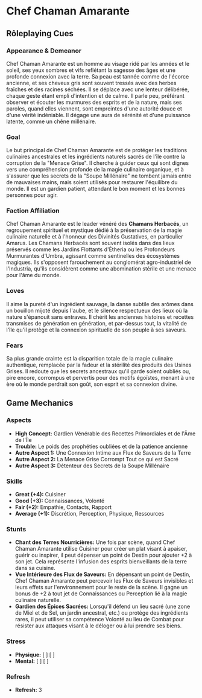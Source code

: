 # Chef Chaman Amarante

## Rôleplaying Cues

### Appearance & Demeanor
Chef Chaman Amarante est un homme au visage ridé par les années et le soleil, ses yeux sombres et vifs reflétant la sagesse des âges et une profonde connexion avec la terre. Sa peau est tannée comme de l'écorce ancienne, et ses cheveux gris sont souvent tressés avec des herbes fraîches et des racines séchées. Il se déplace avec une lenteur délibérée, chaque geste étant empli d'intention et de calme. Il parle peu, préférant observer et écouter les murmures des esprits et de la nature, mais ses paroles, quand elles viennent, sont empreintes d'une autorité douce et d'une vérité indéniable. Il dégage une aura de sérénité et d'une puissance latente, comme un chêne millénaire.

### Goal
Le but principal de Chef Chaman Amarante est de protéger les traditions culinaires ancestrales et les ingrédients naturels sacrés de l'île contre la corruption de la "Menace Grise". Il cherche à guider ceux qui sont dignes vers une compréhension profonde de la magie culinaire organique, et à s'assurer que les secrets de la "Soupe Millénaire" ne tombent jamais entre de mauvaises mains, mais soient utilisés pour restaurer l'équilibre du monde. Il est un gardien patient, attendant le bon moment et les bonnes personnes pour agir.

### Faction Affiliation
Chef Chaman Amarante est le leader vénéré des **Chamans Herbacés**, un regroupement spirituel et mystique dédié à la préservation de la magie culinaire naturelle et à l'honneur des Divinités Gustatives, en particulier Amarus. Les Chamans Herbacés sont souvent isolés dans des lieux préservés comme les Jardins Flottants d'Étheria ou les Profondeurs Murmurantes d'Umbra, agissant comme sentinelles des écosystèmes magiques. Ils s'opposent farouchement au conglomérat agro-industriel de l'Industria, qu'ils considèrent comme une abomination stérile et une menace pour l'âme du monde.

### Loves
Il aime la pureté d'un ingrédient sauvage, la danse subtile des arômes dans un bouillon mijoté depuis l'aube, et le silence respectueux des lieux où la nature s'épanouit sans entraves. Il chérit les anciennes histoires et recettes transmises de génération en génération, et par-dessus tout, la vitalité de l'île qu'il protège et la connexion spirituelle de son peuple à ses saveurs.

### Fears
Sa plus grande crainte est la disparition totale de la magie culinaire authentique, remplacée par la fadeur et la stérilité des produits des Usines Grises. Il redoute que les secrets ancestraux qu'il garde soient oubliés ou, pire encore, corrompus et pervertis pour des motifs égoïstes, menant à une ère où le monde perdrait son goût, son esprit et sa connexion divine.

## Game Mechanics

### Aspects

*   **High Concept:** Gardien Vénérable des Recettes Primordiales et de l'Âme de l'Île
*   **Trouble:** Le poids des prophéties oubliées et de la patience ancienne
*   **Autre Aspect 1:** Une Connexion Intime aux Flux de Saveurs de la Terre
*   **Autre Aspect 2:** La Menace Grise Corrompt Tout ce qui est Sacré
*   **Autre Aspect 3:** Détenteur des Secrets de la Soupe Millénaire

### Skills

*   **Great (+4):** Cuisiner
*   **Good (+3):** Connaissances, Volonté
*   **Fair (+2):** Empathie, Contacts, Rapport
*   **Average (+1):** Discrétion, Perception, Physique, Ressources

### Stunts

*   **Chant des Terres Nourricières:** Une fois par scène, quand Chef Chaman Amarante utilise Cuisiner pour créer un plat visant à apaiser, guérir ou inspirer, il peut dépenser un point de Destin pour ajouter +2 à son jet. Cela représente l'infusion des esprits bienveillants de la terre dans sa cuisine.
*   **Vue Intérieure des Flux de Saveurs:** En dépensant un point de Destin, Chef Chaman Amarante peut percevoir les Flux de Saveurs invisibles et leurs effets sur l'environnement pour le reste de la scène. Il gagne un bonus de +2 à tout jet de Connaissances ou Perception lié à la magie culinaire naturelle.
*   **Gardien des Épices Sacrées:** Lorsqu'il défend un lieu sacré (une zone de Miel et de Sel, un jardin ancestral, etc.) ou protège des ingrédients rares, il peut utiliser sa compétence Volonté au lieu de Combat pour résister aux attaques visant à le déloger ou à lui prendre ses biens.

### Stress

*   **Physique:** [ ] [ ]
*   **Mental:** [ ] [ ]

### Refresh

*   **Refresh:** 3